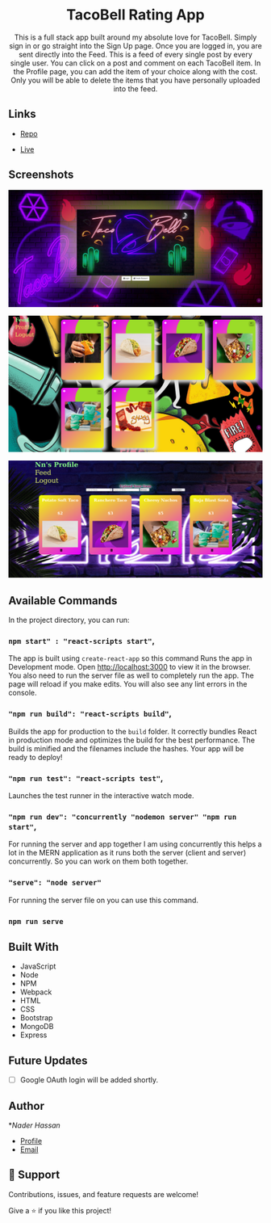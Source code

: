 <h1 align="center">TacoBell Rating App</h1>

<p align="center">
This is a full stack app built around my absolute love for TacoBell. Simply sign in or go straight into the Sign Up page. Once you are logged in, you are sent directly into
the Feed. This is a feed of every single post by every single user. You can click on a post and comment on each TacoBell item. In the Profile page, you can add the item of 
your choice along with the cost. Only you will be able to delete the items that you have personally uploaded into the feed. 
</p>

## Links

- [Repo](<https://github.com/naderhassan001/tacobell-rating-app> "<project-name> Repo")

- [Live](<https://tacobellratingapp.herokuapp.com/> "Live View")

## Screenshots

![Home Page](taco1.png "Home Page")

![](taco2.png)

![](taco3.png)

## Available Commands

In the project directory, you can run:

### `npm start" : "react-scripts start"`,

The app is built using `create-react-app` so this command Runs the app in Development mode. Open [http://localhost:3000](http://localhost:3000) to view it in the browser. You also need to run the server file as well to completely run the app. The page will reload if you make edits.
You will also see any lint errors in the console.

### `"npm run build": "react-scripts build"`,

Builds the app for production to the `build` folder. It correctly bundles React in production mode and optimizes the build for the best performance. The build is minified and the filenames include the hashes. Your app will be ready to deploy!

### `"npm run test": "react-scripts test"`,

Launches the test runner in the interactive watch mode.

### `"npm run dev": "concurrently "nodemon server" "npm run start"`,

For running the server and app together I am using concurrently this helps a lot in the MERN application as it runs both the server (client and server) concurrently. So you can work on them both together.

### `"serve": "node server"`

For running the server file on you can use this command.

### `npm run serve`

## Built With

- JavaScript
- Node
- NPM
- Webpack
- HTML
- CSS
- Bootstrap
- MongoDB
- Express

## Future Updates

- [ ] Google OAuth login will be added shortly. 

## Author

**Nader Hassan*

- [Profile](https://github.com/naderhassan001 "Nader Hassan")
- [Email](mailto:nader.hassan001@gmail.com "Hi!")

## 🤝 Support

Contributions, issues, and feature requests are welcome!

Give a ⭐️ if you like this project!
